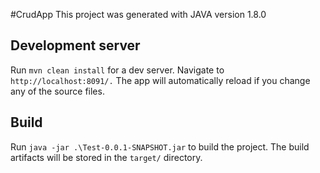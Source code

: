 #CrudApp
This project was generated with JAVA version 1.8.0
 
 ## Development server
 
 Run `mvn clean install` for a dev server. Navigate to `http://localhost:8091/.`  The app will automatically reload if you change any of the source files.

## Build

 Run `java -jar .\Test-0.0.1-SNAPSHOT.jar` to build the project. The build artifacts will be stored in the `target/` directory. 
